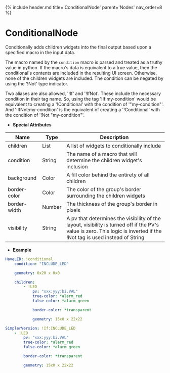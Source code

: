 {% include header.md title='ConditionalNode' parent='Nodes' nav_order=8 %}
<a id="ConditionalNode"></a>

# ConditionalNode

Conditionally adds children widgets into the final output based upon a specified macro in the
input data.

The macro named by the `condition` macro is parsed and treated as a truthy value in python. If
the macro's data is equivalent to a true value, then the conditional's contents are included in
the resulting UI screen. Otherwise, none of the children widgets are included. The condition can
be negated by using the '!Not' type indicator.

Two aliases are also allowed, '!If' and '!IfNot'. These include the necessary condition in their tag
name. So, using the tag '!If:my-condition' would be equivalent to creating a '!Conditional' with the
condition of '"my-condition"'. And '!IfNot:my-condition' is the equivalent of creating a '!Conditional'
with the condition of '!Not "my-condition"'.

* **Special Attributes**

|     Name     |  Type  | Description|
|--------------|--------|------------|
| children     | List   | A list of widgets to conditionally include |
| condition    | String | The name of a macro that will determine the children widget's inclusion |
| background   | Color  | A fill color behind the entirety of all children |
| border-color | Color  | The color of the group's border surrounding the children widgets |
| border-width | Number | The thickness of the group's border in pixels |
| visibility   | String | A pv that determines the visibility of the layout, visibility is turned off if the PV's value is zero. This logic is inverted if the !Not tag is used instead of String |


* **Example**

```yaml
HaveLED: !conditional
    condition: "INCLUDE_LED"

    geometry: 0x20 x 0x0

    children:
        - !LED
            pv: "xxx:yyy:bi.VAL"
            true-color: *alarm_red
            false-color: *alarm_green

            border-color: *transparent

            geometry: 15x0 x 22x22

SimplerVersion: !If:INCLUDE_LED
    - !LED
        pv: "xxx:yyy:bi.VAL"
        true-color: *alarm_red
        false-color: *alarm_green

        border-color: *transparent

        geometry: 15x0 x 22x22

```

